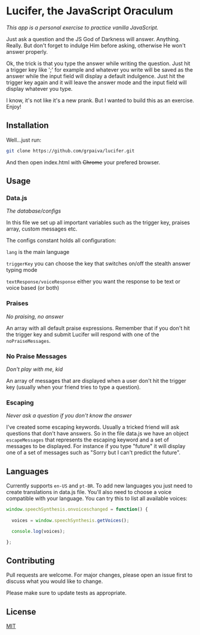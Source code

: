 # Lucifer, the JavaScript Oraculum

*This app is a personal exercise to practice vanilla JavaScript.*

Just ask a question and the JS God of Darkness will answer. Anything. Really. But don't forget to indulge Him before asking, otherwise He won't answer properly.

Ok, the trick is that you type the answer while writing the question. Just hit a trigger key like ';' for example and whatever you write will be saved as the answer while the input field will display a default indulgence. Just hit the trigger key again and it will leave the answer mode and the input field will display whatever you type.

I know, it's not like it's a new prank. But I wanted to build this as an exercise. Enjoy!

## Installation

Well...just run:

```bash
git clone https://github.com/grpaiva/lucifer.git
```

And then open index.html with ~~Chrome~~ your prefered browser.

## Usage

### Data.js
*The database/configs*

In this file we set up all important variables such as the trigger key, praises array, custom messages etc.

The configs constant holds all configuration:

`lang` is the main language

`triggerKey` you can choose the key that switches on/off the stealth answer typing mode

`textResponse/voiceResponse` either you want the response to be text or voice based (or both)

### Praises
*No praising, no answer*

An array with all default praise expressions. Remember that if you don't hit the trigger key and submit Lucifer will respond with one of the `noPraiseMessages`.

### No Praise Messages
*Don't play with me, kid*

An array of messages that are displayed when a user don't hit the trigger key (usually when your friend tries to type a question).

### Escaping
*Never ask a question if you don't know the answer*

I've created some escaping keywords. Usually a tricked friend will ask questions that don't have answers. So in the file data.js we have an object `escapeMessages` that represents the escaping keyword and a set of messages to be displayed. For instance if you type "future" it will display one of a set of messages such as "Sorry but I can't predict the future".

## Languages
Currently supports `en-US` and `pt-BR`. To add new languages you just need to create translations in data.js file. You'll also need to choose a voice compatible with your language. You can try this to list all available voices:

```JavaScript
window.speechSynthesis.onvoiceschanged = function() {
  
  voices = window.speechSynthesis.getVoices();

  console.log(voices);

};
```

## Contributing
Pull requests are welcome. For major changes, please open an issue first to discuss what you would like to change.

Please make sure to update tests as appropriate.

## License
[MIT](https://choosealicense.com/licenses/mit/)